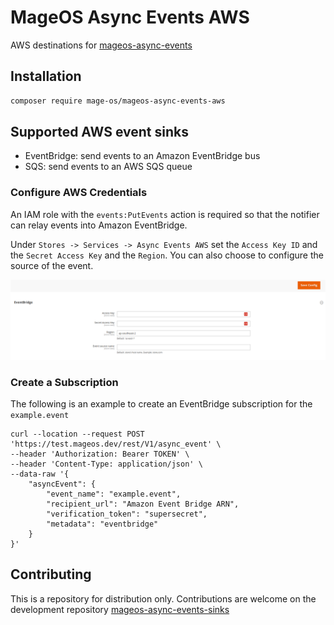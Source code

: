 # MageOS Async Events AWS

AWS destinations for [mageos-async-events](https://github.com/mage-os/mageos-async-events)

## Installation

```sh
composer require mage-os/mageos-async-events-aws
```

## Supported AWS event sinks

* EventBridge: send events to an Amazon EventBridge bus
* SQS: send events to an AWS SQS queue

### Configure AWS Credentials

An IAM role with the `events:PutEvents` action is required so that the notifier can relay events into Amazon
EventBridge.

Under `Stores -> Services -> Async Events AWS` set the `Access Key ID` and the `Secret Access Key` and the `Region`. You
can also choose to configure the source of the event.

![AWS Config](./docs/config.png)

### Create a Subscription

The following is an example to create an EventBridge subscription for the `example.event` 
```shell
curl --location --request POST 'https://test.mageos.dev/rest/V1/async_event' \
--header 'Authorization: Bearer TOKEN' \
--header 'Content-Type: application/json' \
--data-raw '{
    "asyncEvent": {
        "event_name": "example.event",
        "recipient_url": "Amazon Event Bridge ARN",
        "verification_token": "supersecret",
        "metadata": "eventbridge"
    }
}'
```

## Contributing

This is a repository for distribution only.
Contributions are welcome on the development repository [mageos-async-events-sinks](https://github.com/mage-os/mageos-async-events-sinks)
